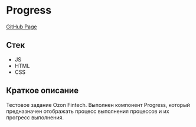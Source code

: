 # Progress

[GitHub Page](https://dadajonovich.github.io/progress-component/)

## Стек

- JS
- HTML
- CSS

## Краткое описание

Тестовое задание Ozon Fintech. Выполнен компонент Progress, который предназначен отображать процесс выполнения процессов и их прогресс выполнения.

